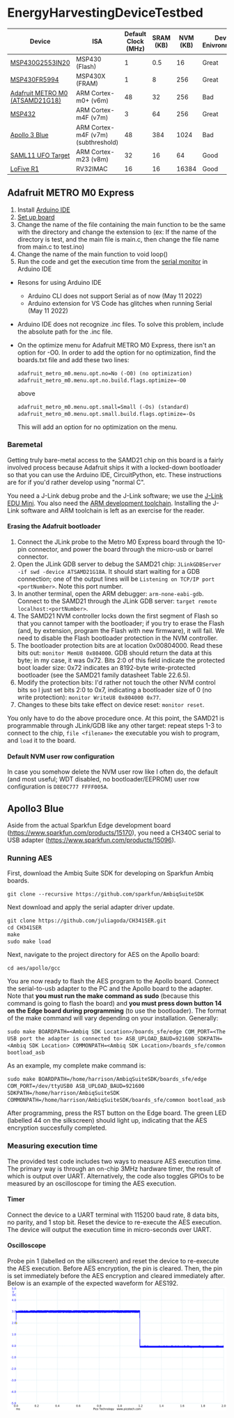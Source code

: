 # EnergyHarvestingDeviceTestbed

|Device|ISA|Default Clock (MHz)|SRAM (KB)|NVM (KB)|Dev. Enivronment|DMIPS/MHz|Coremark/MHz|
|---|---|---|---|---|---|---|---|
|[MSP430G2553IN20](https://www.digikey.com/en/products/detail/texas-instruments/MSP-EXP430G2ET/9608004?s=N4IgTCBcDaILYGcAOAWAzABgAQHMwFMAXEAXQF8g)|MSP430 (Flash)|1|0.5|16|Great| |1.11|
|[MSP430FR5994](https://www.ti.com/tool/MSP-EXP430FR5994?utm_source=google&utm_medium=cpc&utm_campaign=epd-msp-430-prodfolderdynamic-cpc-pf-google-wwe&utm_content=prodfolddynamic&ds_k=DYNAMIC+SEARCH+ADS&DCM=yes&gclid=Cj0KCQjwvO2IBhCzARIsALw3ASqUf7gxsO9rVTdfKJMEaIDoS4b-fNDCS6sCe2KYl0S6dPbcUmKdx_waAjakEALw_wcB&gclsrc=aw.ds)|MSP430X (FRAM)|1|8|256|Great| |1.11|
|[Adafruit METRO M0 (ATSAMD21G18)](https://www.adafruit.com/product/3505)|ARM Cortex-m0+ (v6m)|48|32|256|Bad|0.95|2.46|
|[MSP432](https://www.ti.com/tool/MSP-EXP432P401R?utm_source=google&utm_medium=cpc&utm_campaign=epd-null-null-OPN_EN-cpc-evm-google-wwe&utm_content=Device_ToolFolder&ds_k=MSP-EXP432P401R&DCM=yes&gclid=Cj0KCQjwvO2IBhCzARIsALw3ASpg2iltfqWzDLmrjK7SnvtKGD9A2jZRPM57xBkQBrc4LCYNG_xSahUaAihEEALw_wcB&gclsrc=aw.ds)|ARM Cortex-m4F (v7m)|3|64|256|Great|1.27|3.42|
|[Apollo 3 Blue](https://www.digikey.com/en/products/detail/sparkfun-electronics/DEV-15170/9962475?s=N4IgjCBcoLQBxVAYygMwIYBsDOBTANCAPZQDa4ArAGwIC6AvvYQExkgAiAogGoxgVgA7AAYQDIA)|ARM Cortex-m4F (v7m) (subthreshold)|48|384|1024|Bad|1.27|3.42|
|[SAML11 UFO Target](https://www.mouser.com/datasheet/2/894/NAE-CW308T-ATSAML11_datasheet-1601385.pdf)|ARM Cortex-m23 (v8m)|32|16|64|Good|0.98|2.64|
|[LoFive R1](https://store.groupgets.com/products/lofive-risc-v)|RV32IMAC|16|16|16384|Good|1.61|2.73|

## Adafruit METRO M0 Express
1. Install [Arduino IDE](https://www.arduino.cc/en/software) 
2. [Set up board](https://learn.adafruit.com/adafruit-metro-m0-express/using-with-arduino-ide)
3. Change the name of the file containing the main function to be the same with the directory and change the extension to (ex: If the name of the directory is test, and the main file is main.c, then change the file name from main.c to test.ino)
4. Change the name of the main function to void loop()
5. Run the code and get the execution time from the [serial monitor](https://docs.arduino.cc/software/ide-v2/tutorials/ide-v2-serial-monitor) in Arduino IDE

- Resons for using Arduino IDE
  - Arduino CLI does not support Serial as of now (May 11 2022)
  - Arduino extension for VS Code has glitches when running Serial (May 11 2022)

- Arduino IDE does not recognize .inc files. To solve this problem, include the absolute path for the .inc file.

- On the optimize menu for Adafruit METRO M0 Express, there isn't an option for -O0. In order to add the option for no optimization, find the boards.txt file and add these two lines:

  ```
  adafruit_metro_m0.menu.opt.no=No (-O0) (no optimization)      
  adafruit_metro_m0.menu.opt.no.build.flags.optimize=-O0
  ```

  above 

  ```
  adafruit_metro_m0.menu.opt.small=Small (-Os) (standard)       
  adafruit_metro_m0.menu.opt.small.build.flags.optimize=-Os
  ```

  This will add an option for no optimization on the menu.

### Baremetal
Getting truly bare-metal access to the SAMD21 chip on this board is a fairly involved process because Adafruit ships it with a locked-down bootloader so that you can use the Arduino IDE, CircuitPython, etc. These instructions are for if you'd rather develop using "normal C".

You need a J-Link debug probe and the J-Link software; we use the [J-Link EDU Mini](https://www.segger.com/products/debug-probes/j-link/models/j-link-edu-mini/).
You also need the [ARM development toolchain](https://developer.arm.com/tools-and-software/open-source-software/developer-tools/gnu-toolchain/downloads).
Installing the J-Link software and ARM toolchain is left as an exercise for the reader.

#### Erasing the Adafruit bootloader
1. Connect the JLink probe to the Metro M0 Express board through the 10-pin connector, and power the board through the micro-usb or barrel connector.
2. Open the JLink GDB server to debug the SAMD21 chip: `JLinkGDBServer -if swd -device ATSAMD21G18A`. It should start waiting for a GDB connection; one of the output lines will be `Listening on TCP/IP port <portNumber>`. Note this port number.
3. In another terminal, open the ARM debugger: `arm-none-eabi-gdb`. Connect to the SAMD21 through the JLink GDB server: `target remote localhost:<portNumber>`.
4. The SAMD21 NVM controller locks down the first segment of Flash so that you cannot tamper with the bootloader; if you try to erase the Flash (and, by extension, program the Flash with new firmware), it will fail. We need to disable the Flash bootloader protection in the NVM controller.
5. The bootloader protection bits are at location 0x00804000. Read these bits out: `monitor MemU8 0x804000`. GDB should return the data at this byte; in my case, it was 0x72. Bits 2:0 of this field indicate the protected boot loader size: 0x72 indicates an 8192-byte write-protected bootloader (see the SAMD21 family datasheet Table 22.6.5).
6. Modify the protection bits: I'd rather not touch the other NVM control bits so I just set bits 2:0 to 0x7, indicating a bootloader size of 0 (no write protection): `monitor WriteU8 0x804000 0x77`.
7. Changes to these bits take effect on device reset: `monitor reset`.

You only have to do the above procedure once. At this point, the SAMD21 is programmable through JLink/GDB like any other target: repeat steps 1-3 to connect to the chip, `file <filename>` the executable you wish to program, and `load` it to the board.

#### Default NVM user row configuration
In case you somehow delete the NVM user row like I often do, the default (and most useful; WDT disabled, no bootloader/EEPROM) user row configuration is `D8E0C777 FFFF005A`.

## Apollo3 Blue
Aside from the actual Sparkfun Edge development board (https://www.sparkfun.com/products/15170), you need a CH340C serial to USB adapter (https://www.sparkfun.com/products/15096).

### Running AES
First, download the Ambiq Suite SDK for developing on Sparkfun Ambiq boards.
```
git clone --recursive https://github.com/sparkfun/AmbiqSuiteSDK
```

Next download and apply the serial adapter driver update.
```
git clone https://github.com/juliagoda/CH341SER.git
cd CH341SER
make
sudo make load
```

Next, navigate to the project directory for AES on the Apollo board:
```
cd aes/apollo/gcc
```

You are now ready to flash the AES program to the Apollo board.
Connect the serial-to-usb adapter to the PC and the Apollo board to the adapter.
Note that **you must run the make command as sudo** (because this command is going to flash the board) and **you must press down button 14 on the Edge board during programming** (to use the bootloader).
The format of the make command will vary depending on your installation. Generally:
```
sudo make BOARDPATH=<Ambiq SDK Location>/boards_sfe/edge COM_PORT=<The USB port the adapter is connected to> ASB_UPLOAD_BAUD=921600 SDKPATH=<Ambiq SDK Location> COMMONPATH=<Ambiq SDK Location>/boards_sfe/common bootload_asb
```
As an example, my complete make command is:
```
sudo make BOARDPATH=/home/harrison/AmbiqSuiteSDK/boards_sfe/edge COM_PORT=/dev/ttyUSB0 ASB_UPLOAD_BAUD=921600 SDKPATH=/home/harrison/AmbiqSuiteSDK COMMONPATH=/home/harrison/AmbiqSuiteSDK/boards_sfe/common bootload_asb
```

After programming, press the RST button on the Edge board. The green LED (labelled 44 on the silkscreen) should light up, indicating that the AES encryption succesfully completed.

### Measuring execution time
The provided test code includes two ways to measure AES execution time.
The primary way is through an on-chip 3MHz hardware timer, the result of which is output over UART.
Alternatively, the code also toggles GPIOs to be measured by an oscilloscope for timing the AES execution.

#### Timer
Connect the device to a UART terminal with 115200 baud rate, 8 data bits, no parity, and 1 stop bit.
Reset the device to re-execute the AES execution.
The device will output the execution time in micro-seconds over UART.

#### Oscilloscope
Probe pin 1 (labelled on the silkscreen) and reset the device to re-execute the AES execution.
Before AES encryption, the pin is cleared.
Then, the pin is set immediately before the AES encryption and cleared immediately after.
Below is an example of the expected waveform for AES192.
![AES192 Encryption Waveform](aes192apollo.png)
